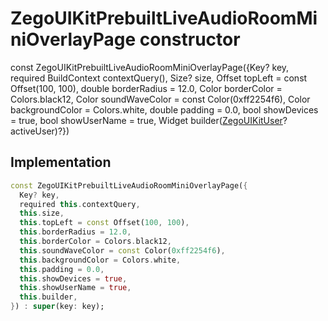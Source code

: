 


# ZegoUIKitPrebuiltLiveAudioRoomMiniOverlayPage constructor






const
ZegoUIKitPrebuiltLiveAudioRoomMiniOverlayPage({Key? key, required BuildContext contextQuery(), Size? size, Offset topLeft = const Offset(100, 100), double borderRadius = 12.0, Color borderColor = Colors.black12, Color soundWaveColor = const Color(0xff2254f6), Color backgroundColor = Colors.white, double padding = 0.0, bool showDevices = true, bool showUserName = true, Widget builder([ZegoUIKitUser](../../zego_uikit_prebuilt_live_audio_room/ZegoUIKitUser-class.md)? activeUser)?})





## Implementation

```dart
const ZegoUIKitPrebuiltLiveAudioRoomMiniOverlayPage({
  Key? key,
  required this.contextQuery,
  this.size,
  this.topLeft = const Offset(100, 100),
  this.borderRadius = 12.0,
  this.borderColor = Colors.black12,
  this.soundWaveColor = const Color(0xff2254f6),
  this.backgroundColor = Colors.white,
  this.padding = 0.0,
  this.showDevices = true,
  this.showUserName = true,
  this.builder,
}) : super(key: key);
```







